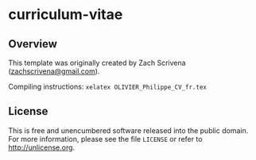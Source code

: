 # curriculum-vitae

## Overview

This template was originally created by Zach Scrivena (zachscrivena@gmail.com).

Compiling instructions:
`xelatex OLIVIER_Philippe_CV_fr.tex`

## License

This is free and unencumbered software released into the public domain.
For more information, please see the file `LICENSE` or refer to <http://unlicense.org>.
